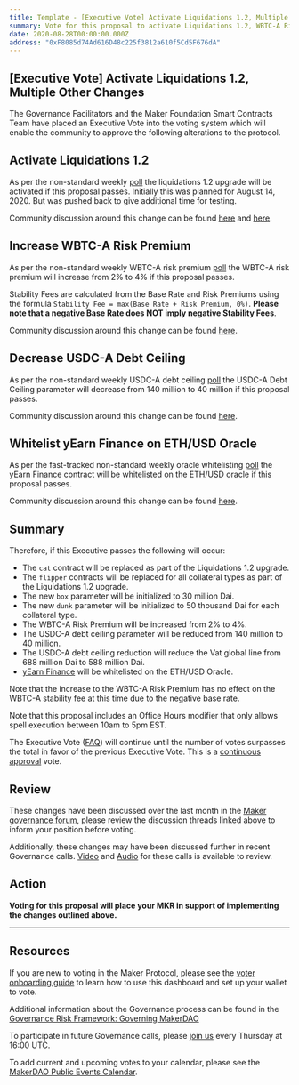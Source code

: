 ```yaml
---
title: Template - [Executive Vote] Activate Liquidations 1.2, Multiple Other Changes
summary: Vote for this proposal to activate Liquidations 1.2, WBTC-A Risk Premium, USDC-A Debt Ceiling, and Whitelist yEarn on ETH/USD Oracle.
date: 2020-08-28T00:00:00.000Z
address: "0xF8085d74Ad616D48c225f3812a610f5Cd5F676dA"
---
```

## [Executive Vote] Activate Liquidations 1.2, Multiple Other Changes

The Governance Facilitators and the Maker Foundation Smart Contracts Team have placed an Executive Vote into the voting system which will enable the community to approve the following alterations to the protocol.

## Activate Liquidations 1.2

As per the non-standard weekly [poll](https://vote.makerdao.com/polling-proposal/qmzaapfn5wxrqpk8pej9bepw1gxufmmndw96kgeufomjvd) the liquidations 1.2 upgrade will be activated if this proposal passes. Initially this was planned for August 14, 2020. But was pushed back to give additional time for testing.

Community discussion around this change can be found [here](https://forum.makerdao.com/t/3592) and [here](https://forum.makerdao.com/t/liquidations-1-2-technical-details/3792).

## Increase WBTC-A Risk Premium

As per the non-standard weekly WBTC-A risk premium [poll](https://vote.makerdao.com/polling-proposal/qmegdesyr94jquarahjurtl1xyhl7ccqhyvsyvnsh9gnof) the WBTC-A risk premium will increase from 2% to 4% if this proposal passes.

Stability Fees are calculated from the Base Rate and Risk Premiums using the formula `Stability Fee = max(Base Rate + Risk Premium, 0%)`. **Please note that a negative Base Rate does NOT imply negative Stability Fees**.

Community discussion around this change can be found [here](https://forum.makerdao.com/t/3484).

## Decrease USDC-A Debt Ceiling

As per the non-standard weekly USDC-A debt ceiling [poll](https://vote.makerdao.com/polling-proposal/qmyw9g1er2uf32mbojwde8nfdjlrqyjzgyzsdhkuyutban) the USDC-A Debt Ceiling parameter will decrease from 140 million to 40 million if this proposal passes.

Community discussion around this change can be found [here](https://forum.makerdao.com/t/3738).

## Whitelist yEarn Finance on ETH/USD Oracle

As per the fast-tracked non-standard weekly oracle whitelisting [poll](https://vote.makerdao.com/polling-proposal/qmf5fpixcyutkuxdslwiymqwpfymkbh74ea4c2smjmb5ia) the yEarn Finance contract will be whitelisted on the ETH/USD oracle if this proposal passes.

Community discussion around this change can be found [here](https://forum.makerdao.com/t/3773).

## Summary

Therefore, if this Executive passes the following will occur:
- The `cat` contract will be replaced as part of the Liquidations 1.2 upgrade.
- The `flipper` contracts will be replaced for all collateral types as part of the Liquidations 1.2 upgrade.
- The new `box` parameter will be initialized to 30 million Dai.
- The new `dunk` parameter will be initialized to 50 thousand Dai for each collateral type.
- The WBTC-A Risk Premium will be increased from 2% to 4%.
- The USDC-A debt ceiling parameter will be reduced from 140 million to 40 million.
- The USDC-A debt ceiling reduction will reduce the Vat global line from 688 million Dai to 588 million Dai.
- [yEarn Finance](https://yearn.finance/) will be whitelisted on the ETH/USD Oracle.

Note that the increase to the WBTC-A Risk Premium has no effect on the WBTC-A stability fee at this time due to the negative base rate.

Note that this proposal includes an Office Hours modifier that only allows spell execution between 10am to 5pm EST. 

The Executive Vote ([FAQ](https://community-development.makerdao.com/makerdao-mcd-faqs/faqs#governance)) will continue until the number of votes surpasses the total in favor of the previous Executive Vote. This is a [continuous approval](https://community-development.makerdao.com/makerdao-mcd-faqs/faqs/governance#what-is-continuous-approval-voting) vote.

## Review

These changes have been discussed over the last month in the [Maker governance forum](https://forum.makerdao.com/), please review the discussion threads linked above to inform your position before voting.  

Additionally, these changes may have been discussed further in recent Governance calls. [Video](https://www.youtube.com/playlist?list=PLLzkWCj8ywWNq5-90-Id6VPSsrk4OWVan) and [Audio](https://soundcloud.com/makerdao/sets/governance-calls) for these calls is available to review.

## Action

**Voting for this proposal will place your MKR in support of implementing the changes outlined above.**

---

## Resources

If you are new to voting in the Maker Protocol, please see the [voter onboarding guide](https://community-development.makerdao.com/onboarding/voter-onboarding) to learn how to use this dashboard and set up your wallet to vote.

Additional information about the Governance process can be found in the [Governance Risk Framework: Governing MakerDAO](https://community-development.makerdao.com/governance/governance-risk-framework)

To participate in future Governance calls, please [join us](https://community-development.makerdao.com/governance/governance-and-risk-meetings) every Thursday at 16:00 UTC.

To add current and upcoming votes to your calendar, please see the [MakerDAO Public Events Calendar](https://calendar.google.com/calendar/embed?src=makerdao.com_3efhm2ghipksegl009ktniomdk%40group.calendar.google.com&ctz=America%2FLos_Angeles).
